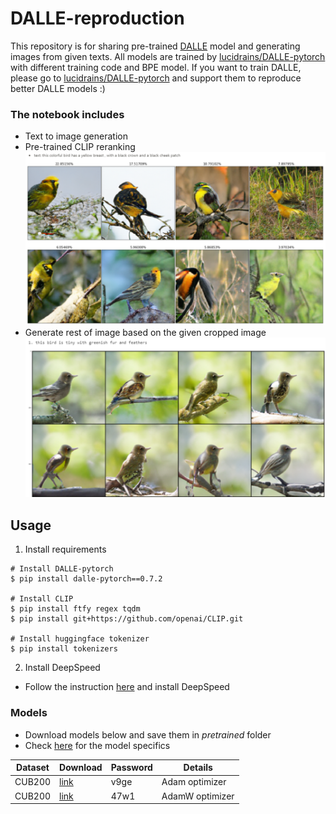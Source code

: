 # DALLE-reproduction
This repository is for sharing pre-trained [DALLE](https://openai.com/blog/dall-e/) model and generating images from given texts.
All models are trained by [lucidrains/DALLE-pytorch](https://github.com/lucidrains/DALLE-pytorch) with different training code and BPE model.
If you want to train DALLE, please go to [lucidrains/DALLE-pytorch](https://github.com/lucidrains/DALLE-pytorch) and support them to reproduce better DALLE models :)

### The notebook includes
- Text to image generation
- Pre-trained CLIP reranking
<img src="./images/reranking.png" width="700px"></img>
- Generate rest of image based on the given cropped image
<img src="./images/cropped.png" width="700px"></img>

## Usage
1. Install requirements
```
# Install DALLE-pytorch
$ pip install dalle-pytorch==0.7.2

# Install CLIP
$ pip install ftfy regex tqdm
$ pip install git+https://github.com/openai/CLIP.git

# Install huggingface tokenizer
$ pip install tokenizers
```

2. Install DeepSpeed
- Follow the instruction [here](https://github.com/lucidrains/DALLE-pytorch#deepspeed-sparse-attention) and install DeepSpeed

### Models
- Download models below and save them in *pretrained* folder
- Check [here](https://github.com/lucidrains/DALLE-pytorch/discussions/131) for the model specifics

Dataset | Download | Password | Details
-- | -- | -- | --
CUB200 | [link](https://dubox.com/s/1cBrzsPZ9WeBZ47OMlZV9rw) | v9ge | Adam optimizer
CUB200 | [link](https://dubox.com/s/1e3RTwdWYsKcs4RtKATfQNg) | 47w1 | AdamW optimizer
